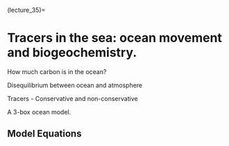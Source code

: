 (lecture_35)=
# Tracers in the sea: ocean movement and biogeochemistry.

How much carbon is in the ocean?

Disequilibrium between ocean and atmosphere

Tracers - Conservative and non-conservative

A 3-box ocean model.

## Model Equations